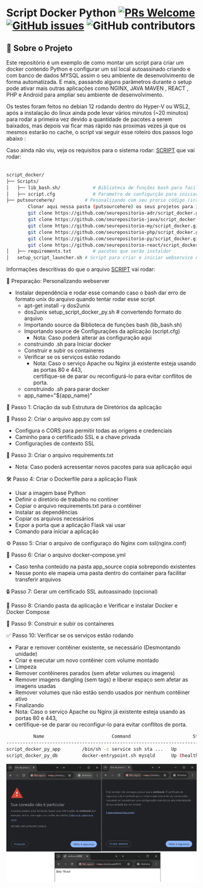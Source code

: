 
# Script Docker Python [![PRs Welcome](https://img.shields.io/badge/PRs-welcome-brightgreen.svg?style=flat-square)](http://makeapullrequest.com) [![GitHub issues](https://img.shields.io/github/issues/fabiuniz/repo.svg)](https://github.com/fabiuniz/repo/issues) ![GitHub contributors](https://img.shields.io/github/contributors/fabiuniz/repo.svg)

## 🚀 Sobre o Projeto
Este repositório é um exemplo de como montar um script para criar um docker contendo Python e configurar um ssl local autoassinado criando e com banco de dados MYSQL assim o seu ambiente de desenvolvimento de forma automatizada. E mais, passando alguns parâmetros durante o setup pode ativar mais outras aplicações como NGINX, JAVA MAVEN , REACT , PHP e Android  para ampliar seu ambiente de desenvolvimento.



Os testes foram feitos no debian 12 rodando dentro do Hyper-V ou WSL2, após a instalação do linux ainda pode levar vários minutos (~20 minutos) para rodar a primeira vez devido a quantidade de pacotes a serem baixados, mas depois vai ficar mas rápido nas proximas vezes já que os mesmos estarão no cache, o script vai seguir esse roteiro dos passos logo abaixo :


Caso ainda não viu, veja os requisitos para o sistema rodar: [SCRIPT](../) que vai rodar:

```bash

script_docker/
├── Scripts/
│   ├── lib_bash.sh/            # Biblioteca de funções bash para facilitar reusando rotinas
│   ├── script.cfg              # Parametro de configurção para iniciar script
├── putsourcehere/           # Pesonalizando com seu prorio código (irão sobrepor o pradrão gerado pelo script)
		Clonar aqui nessa pasta (putsourcehere) os seus projetos para integrar a construção do ambiente de desenvolvimento proposto.
		git clone https://github.com/seurepositorio-adr/script_docker.git adr-app
		git clone https://github.com/seurepositorio-java/script_docker.git java-app
		git clone https://github.com/seurepositorio-my/script_docker.git my-db
		git clone https://github.com/seurepositorio-php/script_docker.git php-app
		git clone https://github.com/seurepositorio-py/script_docker.git py-app
		git clone https://github.com/seurepositorio-react/script_docker.git react-app
│   ├── requirements.txt        # pacotes que serão instaldor
│   setup_script_launcher.sh # Script para criar e iniciar webservice usando docker  


```

Informações descritivas do que o arquivo [SCRIPT](../setup_script_launcher.sh) vai rodar:

🐋 Preparação: Personalizando webserver
- Instalar dependência e rodar esse comando caso o bash dar erro de formato unix do arquivo quando tentar rodar esse script <br>
  - apt-get install -y dos2unix <br>
  - dos2unix setup_script_docker_py.sh # convertendo formato do arquivo <br>
  - Importando  source da Biblioteca de funções bash (lib_bash.sh)
  - Importando source de Configurações da aplicação (script.cfg)
    - Nota: Caso poderá alterar as configuração aqui <br>
  - construindo .sh para Iniciar docker <br>
  - Construir e subir os containeres <br>
  - Verificar se os serviços estão rodando <br>
    - Nota: Caso o serviço Apache ou Nginx já existente esteja usando as portas 80 e 443, <br>
  certifique-se de parar ou reconfigurá-lo para evitar conflitos de porta. <br>
  - construindo .sh para parar docker <br>
  - app_name="${app_name}"

📁 Passo 1: Criação da sub Estrutura de Diretórios da aplicação <br>

📝 Passo 2: Criar o arquivo app.py com ssl <br>
- Configura o CORS para permitir todas as origens e credenciais <br>
- Caminho para o certificado SSL e a chave privada <br>
- Configurações de contexto SSL <br>

📄 Passo 3: Criar o arquivo requirements.txt <br>
- Nota: Caso poderá acressentar novos pacotes para sua aplicação aqui <br>

🛠️ Passo 4: Criar o Dockerfile para a aplicação Flask <br>
- Usar a imagem base Python <br>
- Definir o diretório de trabalho no continer <br>
- Copiar o arquivo requirements.txt para o contêiner <br>
- Instalar as dependências <br>
- Copiar os arquivos necessários <br>
- Expor a porta que a aplicação Flask vai usar <br>
- Comando para iniciar a aplicação <br>

⚙️ Passo 5: Criar o arquivo de configuraço do Nginx com ssl(nginx.conf) <br>

🧩 Passo 6: Criar o arquivo docker-compose.yml <br>
- Caso tenha conteúdo na pasta app_source copia sobrepondo existentes <br>
- Nesse ponto ele mapeia uma pasta dentro do container para facilitar transferir arquivos <br>

🔒 Passo 7: Gerar um certificado SSL autoassinado (opcional) <br>

🐋 Passo 8: Criando pasta da aplicação e Verificar e instalar Docker e Docker Compose <br>

🚀 Passo 9: Construir e subir os containeres <br>

✅ Passo 10: Verificar se os serviços estão rodando <br>
- Parar e remover contêiner existente, se necessário (Desmontando unidade) <br>
- Criar e executar um novo contêiner com volume montado <br>
- Limpeza <br>
- Remover contêineres parados (sem afetar volumes ou imagens) <br>
- Remover imagens dangling (sem tags) e liberar espaço sem afetar as imagens usadas <br>
- Remover volumes que não estão sendo usados por nenhum contêiner ativo <br>
- Finalizando <br>
- Nota: Caso o serviço Apache ou Nginx já existente esteja usando as portas 80 e 443, <br>
- certifique-se de parar ou reconfigur-lo para evitar conflitos de porta. <br>

```bash
          Name                         Command                       State                                         Ports
-------------------------------------------------------------------------------------------------------------------------------------------------------
script_docker_py_app        /bin/sh -c service ssh sta ...   Up                      0.0.0.0:2121->21/tcp, 0.0.0.0:2222->22/tcp, 0.0.0.0:8000->8000/tcp
script_docker_py_db         docker-entrypoint.sh mysqld      Up (health: starting)   0.0.0.0:3306->3306/tcp, 33060/tcp


```
![Web Site](../images/website.png)